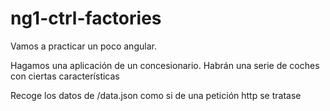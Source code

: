 # ng1-ctrl-factories

Vamos a practicar un poco angular. 

Hagamos una aplicación de un concesionario. Habrán una serie de coches con ciertas características 

Recoge los datos de /data.json como si de una petición http se tratase